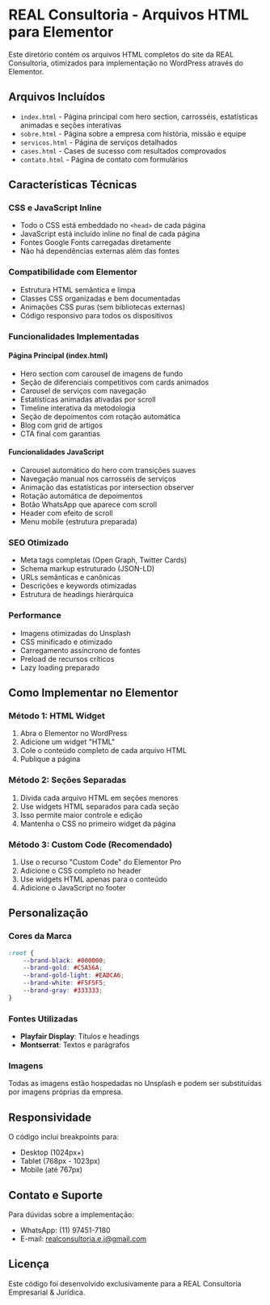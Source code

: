 
# REAL Consultoria - Arquivos HTML para Elementor

Este diretório contém os arquivos HTML completos do site da REAL Consultoria, otimizados para implementação no WordPress através do Elementor.

## Arquivos Incluídos

- `index.html` - Página principal com hero section, carrosséis, estatísticas animadas e seções interativas
- `sobre.html` - Página sobre a empresa com história, missão e equipe
- `servicos.html` - Página de serviços detalhados
- `cases.html` - Cases de sucesso com resultados comprovados
- `contato.html` - Página de contato com formulários

## Características Técnicas

### CSS e JavaScript Inline
- Todo o CSS está embeddado no `<head>` de cada página
- JavaScript está incluído inline no final de cada página
- Fontes Google Fonts carregadas diretamente
- Não há dependências externas além das fontes

### Compatibilidade com Elementor
- Estrutura HTML semântica e limpa
- Classes CSS organizadas e bem documentadas
- Animações CSS puras (sem bibliotecas externas)
- Código responsivo para todos os dispositivos

### Funcionalidades Implementadas

#### Página Principal (index.html)
- Hero section com carousel de imagens de fundo
- Seção de diferenciais competitivos com cards animados
- Carousel de serviços com navegação
- Estatísticas animadas ativadas por scroll
- Timeline interativa da metodologia
- Seção de depoimentos com rotação automática
- Blog com grid de artigos
- CTA final com garantias

#### Funcionalidades JavaScript
- Carousel automático do hero com transições suaves
- Navegação manual nos carrosséis de serviços
- Animação das estatísticas por intersection observer
- Rotação automática de depoimentos
- Botão WhatsApp que aparece com scroll
- Header com efeito de scroll
- Menu mobile (estrutura preparada)

### SEO Otimizado
- Meta tags completas (Open Graph, Twitter Cards)
- Schema markup estruturado (JSON-LD)
- URLs semânticas e canônicas
- Descrições e keywords otimizadas
- Estrutura de headings hierárquica

### Performance
- Imagens otimizadas do Unsplash
- CSS minificado e otimizado
- Carregamento assíncrono de fontes
- Preload de recursos críticos
- Lazy loading preparado

## Como Implementar no Elementor

### Método 1: HTML Widget
1. Abra o Elementor no WordPress
2. Adicione um widget "HTML"
3. Cole o conteúdo completo de cada arquivo HTML
4. Publique a página

### Método 2: Seções Separadas
1. Divida cada arquivo HTML em seções menores
2. Use widgets HTML separados para cada seção
3. Isso permite maior controle e edição
4. Mantenha o CSS no primeiro widget da página

### Método 3: Custom Code (Recomendado)
1. Use o recurso "Custom Code" do Elementor Pro
2. Adicione o CSS completo no header
3. Use widgets HTML apenas para o conteúdo
4. Adicione o JavaScript no footer

## Personalização

### Cores da Marca
```css
:root {
    --brand-black: #000000;
    --brand-gold: #C5A56A;
    --brand-gold-light: #EADCA6;
    --brand-white: #F5F5F5;
    --brand-gray: #333333;
}
```

### Fontes Utilizadas
- **Playfair Display**: Títulos e headings
- **Montserrat**: Textos e parágrafos

### Imagens
Todas as imagens estão hospedadas no Unsplash e podem ser substituídas por imagens próprias da empresa.

## Responsividade

O código inclui breakpoints para:
- Desktop (1024px+)
- Tablet (768px - 1023px)
- Mobile (até 767px)

## Contato e Suporte

Para dúvidas sobre a implementação:
- WhatsApp: (11) 97451-7180
- E-mail: realconsultoria.e.j@gmail.com

## Licença

Este código foi desenvolvido exclusivamente para a REAL Consultoria Empresarial & Jurídica.
